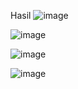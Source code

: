 Hasil
![image](https://user-images.githubusercontent.com/91106946/172269612-5255fcf0-74a3-437d-ac59-537e7ecd8e37.png)
   
![image](https://user-images.githubusercontent.com/91106946/172269636-d35227a4-8343-4c15-9e95-7566a6f1c83e.png)

![image](https://user-images.githubusercontent.com/91106946/172269643-f2a4426f-af7b-46cc-9c05-e711c4fc1e4d.png)

![image](https://user-images.githubusercontent.com/91106946/172269660-216b20ef-e1ef-4739-879d-bddc684d6091.png)
